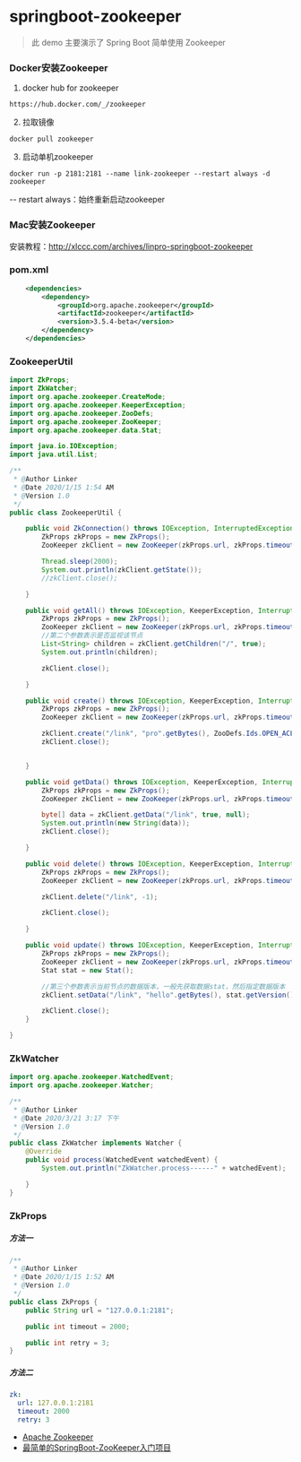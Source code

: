 # springboot-zookeeper

> 此 demo 主要演示了 Spring Boot 简单使用 Zookeeper

### Docker安装Zookeeper

1. docker hub for zookeeper

`https://hub.docker.com/_/zookeeper`

2. 拉取镜像

`docker pull zookeeper`

3. 启动单机zookeeper

`docker run -p 2181:2181 --name link-zookeeper --restart always -d zookeeper`

-- restart always：始终重新启动zookeeper

### Mac安装Zookeeper

安装教程：http://xlccc.com/archives/linpro-springboot-zookeeper

### pom.xml

```xml
    <dependencies>
        <dependency>
            <groupId>org.apache.zookeeper</groupId>
            <artifactId>zookeeper</artifactId>
            <version>3.5.4-beta</version>
        </dependency>
    </dependencies>
```

### ZookeeperUtil

```java
import ZkProps;
import ZkWatcher;
import org.apache.zookeeper.CreateMode;
import org.apache.zookeeper.KeeperException;
import org.apache.zookeeper.ZooDefs;
import org.apache.zookeeper.ZooKeeper;
import org.apache.zookeeper.data.Stat;

import java.io.IOException;
import java.util.List;

/**
 * @Author Linker
 * @Date 2020/1/15 1:54 AM
 * @Version 1.0
 */
public class ZookeeperUtil {

    public void ZkConnection() throws IOException, InterruptedException {
        ZkProps zkProps = new ZkProps();
        ZooKeeper zkClient = new ZooKeeper(zkProps.url, zkProps.timeout, new ZkWatcher());

        Thread.sleep(2000);
        System.out.println(zkClient.getState());
        //zkClient.close();

    }

    public void getAll() throws IOException, KeeperException, InterruptedException {
        ZkProps zkProps = new ZkProps();
        ZooKeeper zkClient = new ZooKeeper(zkProps.url, zkProps.timeout, new ZkWatcher());
        //第二个参数表示是否监视该节点
        List<String> children = zkClient.getChildren("/", true);
        System.out.println(children);

        zkClient.close();

    }

    public void create() throws IOException, KeeperException, InterruptedException {
        ZkProps zkProps = new ZkProps();
        ZooKeeper zkClient = new ZooKeeper(zkProps.url, zkProps.timeout, new ZkWatcher());

        zkClient.create("/link", "pro".getBytes(), ZooDefs.Ids.OPEN_ACL_UNSAFE, CreateMode.PERSISTENT);
        zkClient.close();


    }

    public void getData() throws IOException, KeeperException, InterruptedException {
        ZkProps zkProps = new ZkProps();
        ZooKeeper zkClient = new ZooKeeper(zkProps.url, zkProps.timeout, new ZkWatcher());

        byte[] data = zkClient.getData("/link", true, null);
        System.out.println(new String(data));
        zkClient.close();

    }

    public void delete() throws IOException, KeeperException, InterruptedException {
        ZkProps zkProps = new ZkProps();
        ZooKeeper zkClient = new ZooKeeper(zkProps.url, zkProps.timeout, new ZkWatcher());

        zkClient.delete("/link", -1);

        zkClient.close();

    }

    public void update() throws IOException, KeeperException, InterruptedException {
        ZkProps zkProps = new ZkProps();
        ZooKeeper zkClient = new ZooKeeper(zkProps.url, zkProps.timeout, new ZkWatcher());
        Stat stat = new Stat();

        //第三个参数表示当前节点的数据版本，一般先获取数据stat，然后指定数据版本
        zkClient.setData("/link", "hello".getBytes(), stat.getVersion());

        zkClient.close();
    }

}

```
### ZkWatcher
```java
import org.apache.zookeeper.WatchedEvent;
import org.apache.zookeeper.Watcher;

/**
 * @Author Linker
 * @Date 2020/3/21 3:17 下午
 * @Version 1.0
 */
public class ZkWatcher implements Watcher {
    @Override
    public void process(WatchedEvent watchedEvent) {
        System.out.println("ZkWatcher.process------" + watchedEvent);

    }
}

```

### ZkProps
##### 方法一
```java
/**
 * @Author Linker
 * @Date 2020/1/15 1:52 AM
 * @Version 1.0
 */
public class ZkProps {
    public String url = "127.0.0.1:2181";

    public int timeout = 2000;

    public int retry = 3;
}

```
##### 方法二
```yaml
zk:
  url: 127.0.0.1:2181
  timeout: 2000
  retry: 3
```

* [Apache Zookeeper](https://zookeeper.apache.org)
* [最简单的SpringBoot-ZooKeeper入门项目](http://xlccc.com/archives/linpro-springboot-zookeeper)


